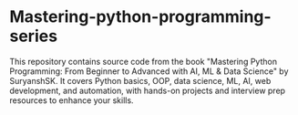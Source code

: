# Mastering-python-programming-series
This repository contains source code from the book "Mastering Python Programming: From Beginner to Advanced with AI, ML &amp; Data Science" by SuryanshSK. It covers Python basics, OOP, data science, ML, AI, web development, and automation, with hands-on projects and interview prep resources to enhance your skills.
